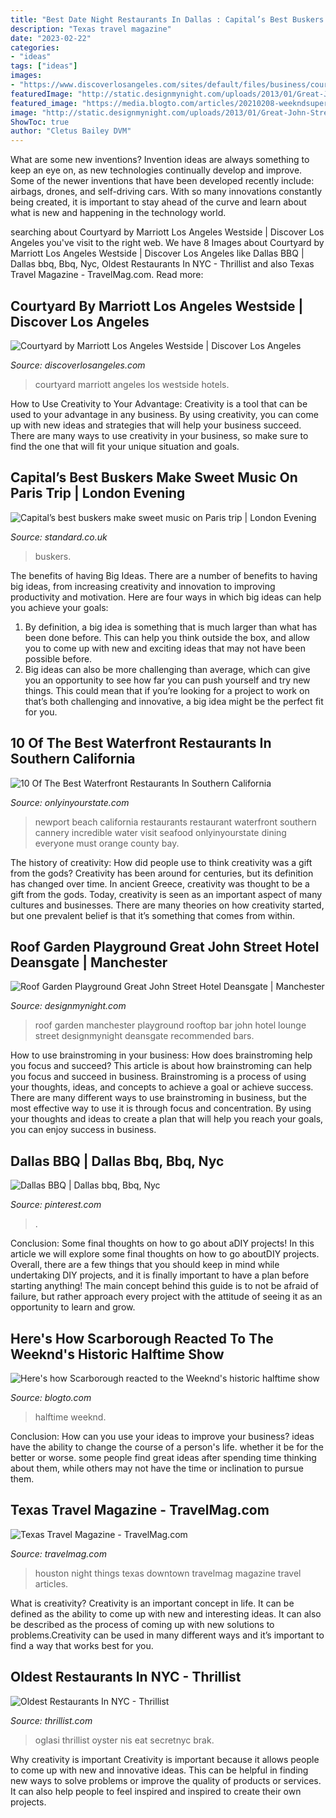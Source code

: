 ```yaml
---
title: "Best Date Night Restaurants In Dallas : Capital’s Best Buskers Make Sweet Music On Paris Trip"
description: "Texas travel magazine"
date: "2023-02-22"
categories:
- "ideas"
tags: ["ideas"]
images:
- "https://www.discoverlosangeles.com/sites/default/files/business/courtyard-by-marriott-los-angeles-westside/h_2000-crm-la-courtyardmtwest0-783765615056a36_78376793-5056-a36f-239f1c7e1b1b472e.jpg"
featuredImage: "http://static.designmynight.com/uploads/2013/01/Great-John-Street-rooftop-optimised.jpg"
featured_image: "https://media.blogto.com/articles/20210208-weekndsuperbowl.jpg?w=1200&amp;cmd=resize_then_crop&amp;height=630&amp;quality=70"
image: "http://static.designmynight.com/uploads/2013/01/Great-John-Street-rooftop-optimised.jpg"
ShowToc: true
author: "Cletus Bailey DVM"
---
```



What are some new inventions?
Invention ideas are always something to keep an eye on, as new technologies continually develop and improve. Some of the newer inventions that have been developed recently include: airbags, drones, and self-driving cars. With so many innovations constantly being created, it is important to stay ahead of the curve and learn about what is new and happening in the technology world.

	

		
searching about Courtyard by Marriott Los Angeles Westside | Discover Los Angeles you've visit to the right web. We have 8 Images about Courtyard by Marriott Los Angeles Westside | Discover Los Angeles like Dallas BBQ | Dallas bbq, Bbq, Nyc, Oldest Restaurants In NYC - Thrillist and also Texas Travel Magazine - TravelMag.com. Read more:
		
    
## Courtyard By Marriott Los Angeles Westside | Discover Los Angeles

<img loading=lazy src="https://www.discoverlosangeles.com/sites/default/files/business/courtyard-by-marriott-los-angeles-westside/h_2000-crm-la-courtyardmtwest0-783765615056a36_78376793-5056-a36f-239f1c7e1b1b472e.jpg" onerror="this.onerror=null;this.src='https://tse2.mm.bing.net/th?id=OIP.09w754454Bvwtf35w7TazAHaGc&amp;pid=15.1';" alt="Courtyard by Marriott Los Angeles Westside | Discover Los Angeles">

_Source: discoverlosangeles.com_

>courtyard marriott angeles los westside hotels. 

	

How to Use Creativity to Your Advantage:
Creativity is a tool that can be used to your advantage in any business. By using creativity, you can come up with new ideas and strategies that will help your business succeed. There are many ways to use creativity in your business, so make sure to find the one that will fit your unique situation and goals.

    
## Capital’s Best Buskers Make Sweet Music On Paris Trip | London Evening

<img loading=lazy src="https://static.standard.co.uk/s3fs-public/thumbnails/image/2014/04/11/09/busjk.jpg" onerror="this.onerror=null;this.src='https://tse1.mm.bing.net/th?id=OIP.bJ1xSze0b0sHsOPREg-gHgHaE8&amp;pid=15.1';" alt="Capital’s best buskers make sweet music on Paris trip | London Evening">

_Source: standard.co.uk_

>buskers. 

	

The benefits of having Big Ideas.
There are a number of benefits to having big ideas, from increasing creativity and innovation to improving productivity and motivation. Here are four ways in which big ideas can help you achieve your goals: 
1. By definition, a big idea is something that is much larger than what has been done before. This can help you think outside the box, and allow you to come up with new and exciting ideas that may not have been possible before. 
2. Big ideas can also be more challenging than average, which can give you an opportunity to see how far you can push yourself and try new things. This could mean that if you’re looking for a project to work on that’s both challenging and innovative, a big idea might be the perfect fit for you. 

    
## 10 Of The Best Waterfront Restaurants In Southern California

<img loading=lazy src="http://cdn.onlyinyourstate.com/wp-content/uploads/2016/04/o-34.jpg" onerror="this.onerror=null;this.src='https://tse1.mm.bing.net/th?id=OIP.mVOsQGvSrc5wUbW4wOCk7gEgDY&amp;pid=15.1';" alt="10 Of The Best Waterfront Restaurants In Southern California">

_Source: onlyinyourstate.com_

>newport beach california restaurants restaurant waterfront southern cannery incredible water visit seafood onlyinyourstate dining everyone must orange county bay. 

	

The history of creativity: How did people use to think creativity was a gift from the gods?
Creativity has been around for centuries, but its definition has changed over time. In ancient Greece, creativity was thought to be a gift from the gods. Today, creativity is seen as an important aspect of many cultures and businesses. There are many theories on how creativity started, but one prevalent belief is that it’s something that comes from within.

    
## Roof Garden Playground Great John Street Hotel Deansgate | Manchester

<img loading=lazy src="http://static.designmynight.com/uploads/2013/01/Great-John-Street-rooftop-optimised.jpg" onerror="this.onerror=null;this.src='https://tse1.mm.bing.net/th?id=OIP.vsLvkejJ68Nh_iQhvqevKQHaEm&amp;pid=15.1';" alt="Roof Garden Playground Great John Street Hotel Deansgate | Manchester">

_Source: designmynight.com_

>roof garden manchester playground rooftop bar john hotel lounge street designmynight deansgate recommended bars. 

	

How to use brainstroming in your business: How does brainstroming help you focus and succeed?
This article is about how brainstroming can help you focus and succeed in business. Brainstroming is a process of using your thoughts, ideas, and concepts to achieve a goal or achieve success. There are many different ways to use brainstroming in business, but the most effective way to use it is through focus and concentration. By using your thoughts and ideas to create a plan that will help you reach your goals, you can enjoy success in business.

    
## Dallas BBQ | Dallas Bbq, Bbq, Nyc

<img loading=lazy src="https://i.pinimg.com/736x/02/72/67/027267e63447eb32e146d648a23f2cf8--bbq-manhattan.jpg" onerror="this.onerror=null;this.src='https://tse1.mm.bing.net/th?id=OIP._WtpypegQ3siX72qmtQmBQHaNL&amp;pid=15.1';" alt="Dallas BBQ | Dallas bbq, Bbq, Nyc">

_Source: pinterest.com_

>. 

	

Conclusion: Some final thoughts on how to go about aDIY projects!
In this article we will explore some final thoughts on how to go aboutDIY projects. Overall, there are a few things that you should keep in mind while undertaking DIY projects, and it is finally important to have a plan before starting anything! The main concept behind this guide is to not be afraid of failure, but rather approach every project with the attitude of seeing it as an opportunity to learn and grow.

    
## Here&#039;s How Scarborough Reacted To The Weeknd&#039;s Historic Halftime Show

<img loading=lazy src="https://media.blogto.com/articles/20210208-weekndsuperbowl.jpg?w=1200&amp;cmd=resize_then_crop&amp;height=630&amp;quality=70" onerror="this.onerror=null;this.src='https://tse1.mm.bing.net/th?id=OIP.2qpuc4KNsWVFiXJVQPdNxgHaD4&amp;pid=15.1';" alt="Here&#039;s how Scarborough reacted to the Weeknd&#039;s historic halftime show">

_Source: blogto.com_

>halftime weeknd. 

	

Conclusion: How can you use your ideas to improve your business?
ideas have the ability to change the course of a person's life. whether it be for the better or worse. some people find great ideas after spending time thinking about them, while others may not have the time or inclination to pursue them.

    
## Texas Travel Magazine - TravelMag.com

<img loading=lazy src="https://www.travelmag.com/wp-content/uploads/2018/09/23841086054_84d357f855_o.jpg" onerror="this.onerror=null;this.src='https://tse3.mm.bing.net/th?id=OIP.HxQoySfETaNRloPa0dRdCwHaE7&amp;pid=15.1';" alt="Texas Travel Magazine - TravelMag.com">

_Source: travelmag.com_

>houston night things texas downtown travelmag magazine travel articles. 

	

What is creativity?
Creativity is an important concept in life. It can be defined as the ability to come up with new and interesting ideas. It can also be described as the process of coming up with new solutions to problems.Creativity can be used in many different ways and it’s important to find a way that works best for you.

    
## Oldest Restaurants In NYC - Thrillist

<img loading=lazy src="https://assets3.thrillist.com/v1/image/1369223/size/tmg-facebook_social.jpg" onerror="this.onerror=null;this.src='https://tse3.mm.bing.net/th?id=OIP.e6l2hNxDX5wUp9UgLF2kswHaD4&amp;pid=15.1';" alt="Oldest Restaurants In NYC - Thrillist">

_Source: thrillist.com_

>oglasi thrillist oyster nis eat secretnyc brak. 

	

Why creativity is important
Creativity is important because it allows people to come up with new and innovative ideas. This can be helpful in finding new ways to solve problems or improve the quality of products or services. It can also help people to feel inspired and inspired to create their own projects.

